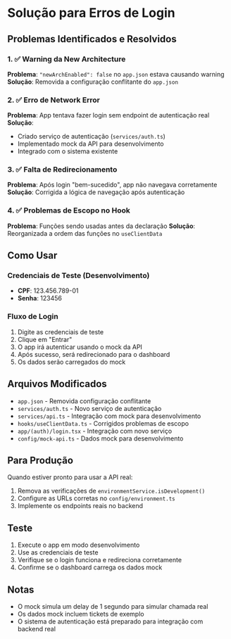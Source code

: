 # Solução para Erros de Login

## Problemas Identificados e Resolvidos

### 1. ✅ Warning da New Architecture
**Problema**: `"newArchEnabled": false` no `app.json` estava causando warning
**Solução**: Removida a configuração conflitante do `app.json`

### 2. ✅ Erro de Network Error
**Problema**: App tentava fazer login sem endpoint de autenticação real
**Solução**: 
- Criado serviço de autenticação (`services/auth.ts`)
- Implementado mock da API para desenvolvimento
- Integrado com o sistema existente

### 3. ✅ Falta de Redirecionamento
**Problema**: Após login "bem-sucedido", app não navegava corretamente
**Solução**: Corrigida a lógica de navegação após autenticação

### 4. ✅ Problemas de Escopo no Hook
**Problema**: Funções sendo usadas antes da declaração
**Solução**: Reorganizada a ordem das funções no `useClientData`

## Como Usar

### Credenciais de Teste (Desenvolvimento)
- **CPF**: 123.456.789-01
- **Senha**: 123456

### Fluxo de Login
1. Digite as credenciais de teste
2. Clique em "Entrar"
3. O app irá autenticar usando o mock da API
4. Após sucesso, será redirecionado para o dashboard
5. Os dados serão carregados do mock

## Arquivos Modificados

- `app.json` - Removida configuração conflitante
- `services/auth.ts` - Novo serviço de autenticação
- `services/api.ts` - Integração com mock para desenvolvimento
- `hooks/useClientData.ts` - Corrigidos problemas de escopo
- `app/(auth)/login.tsx` - Integração com novo serviço
- `config/mock-api.ts` - Dados mock para desenvolvimento

## Para Produção

Quando estiver pronto para usar a API real:

1. Remova as verificações de `environmentService.isDevelopment()`
2. Configure as URLs corretas no `config/environment.ts`
3. Implemente os endpoints reais no backend

## Teste

1. Execute o app em modo desenvolvimento
2. Use as credenciais de teste
3. Verifique se o login funciona e redireciona corretamente
4. Confirme se o dashboard carrega os dados mock

## Notas

- O mock simula um delay de 1 segundo para simular chamada real
- Os dados mock incluem tickets de exemplo
- O sistema de autenticação está preparado para integração com backend real
